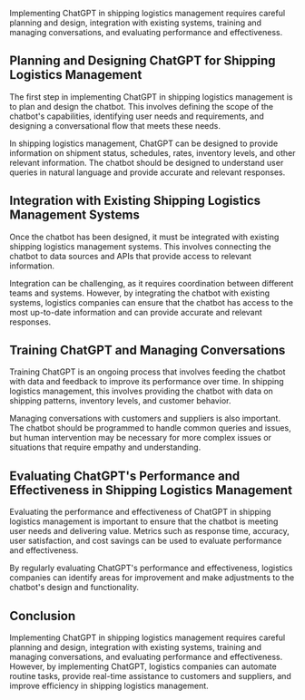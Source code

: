 
Implementing ChatGPT in shipping logistics management requires careful planning and design, integration with existing systems, training and managing conversations, and evaluating performance and effectiveness.

Planning and Designing ChatGPT for Shipping Logistics Management
----------------------------------------------------------------

The first step in implementing ChatGPT in shipping logistics management is to plan and design the chatbot. This involves defining the scope of the chatbot's capabilities, identifying user needs and requirements, and designing a conversational flow that meets these needs.

In shipping logistics management, ChatGPT can be designed to provide information on shipment status, schedules, rates, inventory levels, and other relevant information. The chatbot should be designed to understand user queries in natural language and provide accurate and relevant responses.

Integration with Existing Shipping Logistics Management Systems
---------------------------------------------------------------

Once the chatbot has been designed, it must be integrated with existing shipping logistics management systems. This involves connecting the chatbot to data sources and APIs that provide access to relevant information.

Integration can be challenging, as it requires coordination between different teams and systems. However, by integrating the chatbot with existing systems, logistics companies can ensure that the chatbot has access to the most up-to-date information and can provide accurate and relevant responses.

Training ChatGPT and Managing Conversations
-------------------------------------------

Training ChatGPT is an ongoing process that involves feeding the chatbot with data and feedback to improve its performance over time. In shipping logistics management, this involves providing the chatbot with data on shipping patterns, inventory levels, and customer behavior.

Managing conversations with customers and suppliers is also important. The chatbot should be programmed to handle common queries and issues, but human intervention may be necessary for more complex issues or situations that require empathy and understanding.

Evaluating ChatGPT's Performance and Effectiveness in Shipping Logistics Management
-----------------------------------------------------------------------------------

Evaluating the performance and effectiveness of ChatGPT in shipping logistics management is important to ensure that the chatbot is meeting user needs and delivering value. Metrics such as response time, accuracy, user satisfaction, and cost savings can be used to evaluate performance and effectiveness.

By regularly evaluating ChatGPT's performance and effectiveness, logistics companies can identify areas for improvement and make adjustments to the chatbot's design and functionality.

Conclusion
----------

Implementing ChatGPT in shipping logistics management requires careful planning and design, integration with existing systems, training and managing conversations, and evaluating performance and effectiveness. However, by implementing ChatGPT, logistics companies can automate routine tasks, provide real-time assistance to customers and suppliers, and improve efficiency in shipping logistics management.
